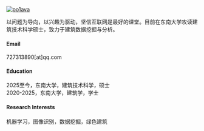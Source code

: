 [![po1ava](https://img.shields.io/badge/po1ava-github-blue?logo=github)](https://github.com/po1ava)

以问题为导向，以兴趣为驱动，坚信互联网是最好的课堂。目前在东南大学攻读建筑技术科学硕士，致力于建筑数据挖掘与分析。

#### Email
727313890[at]qq.com

#### Education
2025至今，东南大学，建筑技术科学，硕士<br>
2020-2025，东南大学，建筑学，学士

#### Research Interests
机器学习，图像识别，数据挖掘，绿色建筑